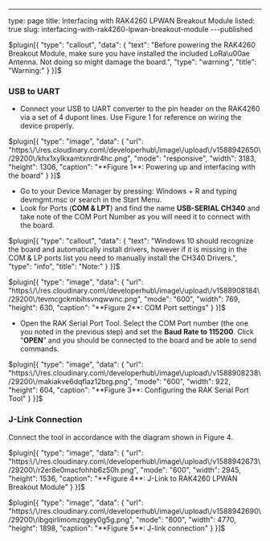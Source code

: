---
type: page
title: Interfacing with RAK4260 LPWAN Breakout Module
listed: true
slug: interfacing-with-rak4260-lpwan-breakout-module
---published

$plugin[{
    "type": "callout",
    "data": {
        "text": "Before powering the RAK4260 Breakout Module, make sure you have installed the included LoRa\u00ae Antenna. Not doing so might damage the board.",
        "type": "warning",
        "title": "Warning:"
    }
}]$

### USB to UART

- Connect your USB to UART converter to the pin header on the RAK4260 via a set of 4 dupont lines. Use Figure 1 for reference on wiring the device properly.

$plugin[{
    "type": "image",
    "data": {
        "url": "https:\/\/res.cloudinary.com\/developerhub\/image\/upload\/v1588942650\/29200\/khx1xylkxamtxnrdr4hc.png",
        "mode": "responsive",
        "width": 3183,
        "height": 1306,
        "caption": "**Figure 1**: Powering up and interfacing with the board"
    }
}]$

- Go to your Device Manager by pressing: Windows + R and typing devmgmt.msc or search in the Start Menu.
- Look for Ports (**COM & LPT**) and find the name **USB-SERIAL CH340** and take note of the COM Port Number as you will need it to connect with the board.

$plugin[{
    "type": "callout",
    "data": {
        "text": "Windows 10 should recognize the board and automatically install drivers, however if it is missing in the COM & LP ports list you need to manually install the CH340 Drivers.",
        "type": "info",
        "title": "Note:"
    }
}]$

$plugin[{
    "type": "image",
    "data": {
        "url": "https:\/\/res.cloudinary.com\/developerhub\/image\/upload\/v1588908184\/29200\/tevmcgckmbihsvnqwwnc.png",
        "mode": "600",
        "width": 769,
        "height": 630,
        "caption": "**Figure 2**: COM Port settings"
    }
}]$

- Open the RAK Serial Port Tool. Select the COM Port number (the one you noted in the previous step) and set the **Baud Rate to 115200**. Click “**OPEN**” and you should be connected to the board and be able to send commands.

$plugin[{
    "type": "image",
    "data": {
        "url": "https:\/\/res.cloudinary.com\/developerhub\/image\/upload\/v1588908238\/29200\/makiakve6dqflaz12brg.png",
        "mode": "600",
        "width": 922,
        "height": 604,
        "caption": "**Figure 3**: Configuring the RAK Serial Port Tool"
    }
}]$

### J-Link Connection

Connect the tool in accordance with the diagram shown in Figure 4.

$plugin[{
    "type": "image",
    "data": {
        "url": "https:\/\/res.cloudinary.com\/developerhub\/image\/upload\/v1588942673\/29200\/r2er8e0macfohhb6z50h.png",
        "mode": "600",
        "width": 2945,
        "height": 1536,
        "caption": "**Figure 4**: J-Link to RAK4260 LPWAN Breakout Module"
    }
}]$

$plugin[{
    "type": "image",
    "data": {
        "url": "https:\/\/res.cloudinary.com\/developerhub\/image\/upload\/v1588942690\/29200\/ibgqirlimomzqgey0g5g.png",
        "mode": "600",
        "width": 4770,
        "height": 1898,
        "caption": "**Figure 5**: J-link connection"
    }
}]$

